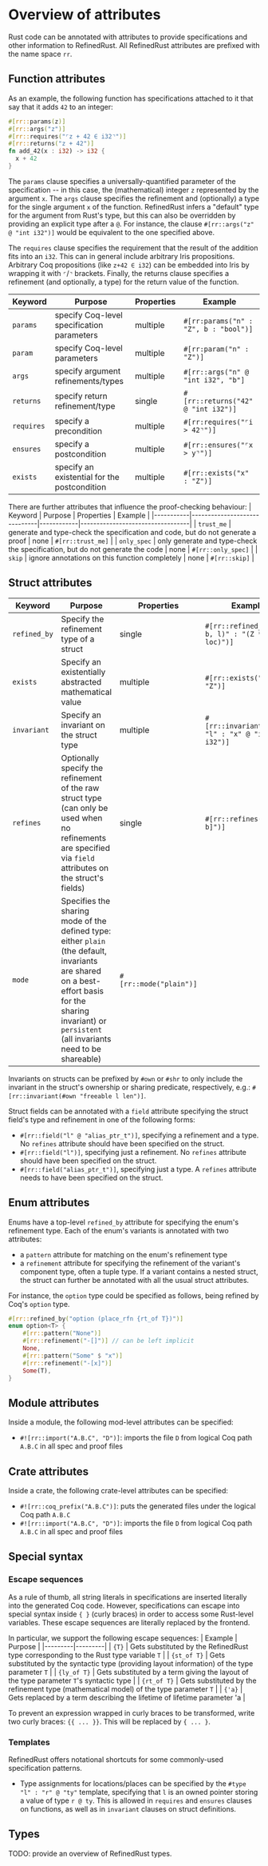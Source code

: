 # Overview of attributes

Rust code can be annotated with attributes to provide specifications and other information to RefinedRust.
All RefinedRust attributes are prefixed with the name space `rr`.

## Function attributes
As an example, the following function has specifications attached to it that say that it adds `42` to an integer:

```rust
#[rr::params(z)]
#[rr::args("z")]
#[rr::requires("⌜z + 42 ∈ i32⌝")]
#[rr::returns("z + 42")]
fn add_42(x : i32) -> i32 {
  x + 42
}
```
The `params` clause specifies a universally-quantified parameter of the specification -- in this case, the (mathematical) integer `z` represented by the argument `x`.
The `args` clause specifies the refinement and (optionally) a type for the single argument `x` of the function.
RefinedRust infers a "default" type for the argument from Rust's type, but this can also be overridden by providing an explicit type after a `@`.
For instance, the clause `#[rr::args("z" @ "int i32")]` would be equivalent to the one specified above.

The `requires` clause specifies the requirement that the result of the addition fits into an `i32`. This can in general include arbitrary Iris propositions.
Arbitrary Coq propositions (like `z+42 ∈ i32`) can be embedded into Iris by wrapping it with `⌜`/`⌝` brackets.
Finally, the returns clause specifies a refinement (and optionally, a type) for the return value of the function.


| Keyword   | Purpose                      | Properties | Example                          |
|-----------|------------------------------|------------|----------------------------------|
| `params`  | specify Coq-level specification parameters | multiple   | `#[rr:params("n" : "Z", b : "bool")]` |
| `param`  | specify Coq-level parameters | multiple   | `#[rr:param("n" : "Z")]` |
| `args`    | specify argument refinements/types | multiple | `#[rr::args("n" @ "int i32", "b"]` |
| `returns` | specify return refinement/type | single | `#[rr::returns("42" @ "int i32")]` |
| `requires` | specify a precondition | multiple | `#[rr:requires("⌜i > 42⌝")]` |
| `ensures` | specify a postcondition | multiple | `#[rr::ensures("⌜x > y⌝")]` |
| `exists`  | specify an existential for the postcondition | multiple | `#[rr::exists("x" : "Z")]` |

There are further attributes that influence the proof-checking behaviour:
| Keyword   | Purpose                      | Properties | Example                          |
|-----------|------------------------------|------------|----------------------------------|
| `trust_me`  | generate and type-check the specification and code, but do not generate a proof | none   | `#[rr::trust_me]` |
| `only_spec`  | only generate and type-check the specification, but do not generate the code | none   | `#[rr::only_spec]` |
| `skip`  | ignore annotations on this function completely | none   | `#[rr::skip]` |


## Struct attributes
| Keyword   | Purpose                      | Properties | Example                          |
|-----------|------------------------------|------------|----------------------------------|
| `refined_by` | Specify the refinement type of a struct | single | `#[rr::refined_by("(a, b, l)" : "(Z * Z * loc)")]` |
| `exists` | Specify an existentially abstracted mathematical value | multiple | `#[rr::exists("x" : "Z")]` |
| `invariant` | Specify an invariant on the struct type | multiple | `#[rr::invariant("#type "l" : "x" @ "int i32")]` |
| `refines` | Optionally specify the refinement of the raw struct type (can only be used when no refinements are specified via `field` attributes on the struct's fields) | single | `#[rr::refines("-[a; b]")]` |
| `mode`  | Specifies the sharing mode of the defined type: either `plain` (the default, invariants are shared on a best-effort basis for the sharing invariant) or `persistent` (all invariants need to be shareable) | `#[rr::mode("plain")]` |

Invariants on structs can be prefixed by `#own` or `#shr` to only include the invariant in the struct's ownership or sharing predicate, respectively, e.g.: `#[rr::invariant(#own "freeable l len")]`.

Struct fields can be annotated with a `field` attribute specifying the struct field's type and refinement in one of the following forms:
- `#[rr::field("l" @ "alias_ptr_t")]`, specifying a refinement and a type. No `refines` attribute should have been specified on the struct.
- `#[rr::field("l")]`, specifying just a refinement. No `refines` attribute should have been specified on the struct.
- `#[rr::field("alias_ptr_t")]`, specifying just a type. A `refines` attribute needs to have been specified on the struct.

## Enum attributes
Enums have a top-level `refined_by` attribute for specifying the enum's refinement type.
Each of the enum's variants is annotated with two attributes:
- a `pattern` attribute for matching on the enum's refinement type
- a `refinement` attribute for specifying the refinement of the variant's component type, often a tuple type.
  If a variant contains a nested struct, the struct can further be annotated with all the usual struct attributes.

For instance, the `option` type could be specified as follows, being refined by Coq's `option` type.
```rust
#[rr::refined_by("option (place_rfn {rt_of T})")]
enum option<T> {
    #[rr::pattern("None")]
    #[rr::refinement("-[]")] // can be left implicit
    None,
    #[rr::pattern("Some" $ "x")]
    #[rr::refinement("-[x]")]
    Some(T),
}
```

## Module attributes
Inside a module, the following mod-level attributes can be specified:
- `#![rr::import("A.B.C", "D")]`: imports the file `D` from logical Coq path `A.B.C` in all spec and proof files

## Crate attributes
Inside a crate, the following crate-level attributes can be specified:
- `#![rr::coq_prefix("A.B.C")]`: puts the generated files under the logical Coq path `A.B.C`
- `#![rr::import("A.B.C", "D")]`: imports the file `D` from logical Coq path `A.B.C` in all spec and proof files

## Special syntax
### Escape sequences
As a rule of thumb, all  string literals in specifications are inserted literally into the generated Coq code.
However, specifications can escape into special syntax inside `{ }` (curly braces) in order to access some Rust-level variables.
These escape sequences are literally replaced by the frontend.

In particular, we support the following escape sequences:
| Example | Purpose |
|---------|---------|
| `{T}`   | Gets substituted by the RefinedRust type corresponding to the Rust type variable `T` |
| `{st_of T}` | Gets substituted by the syntactic type (providing layout information) of the type parameter `T` |
| `{ly_of T}` | Gets substituted by a term giving the layout of the type parameter `T`'s syntactic type |
| `{rt_of T}` | Gets substituted by the refinement type (mathematical model) of the type parameter `T` |
| `{'a}` | Gets replaced by a term describing the lifetime of lifetime parameter 'a |

To prevent an expression wrapped in curly braces to be transformed, write two curly braces: `{{ ... }}`.
This will be replaced by `{ ... }`.

### Templates
RefinedRust offers notational shortcuts for some commonly-used specification patterns.

- Type assignments for locations/places can be specified by the `#type "l" : "r" @ "ty"` template, specifying that `l` is an owned pointer storing a value of type `r @ ty`.
  This is allowed in `requires` and `ensures` clauses on functions, as well as in `invariant` clauses on struct definitions.

## Types
TODO: provide an overview of RefinedRust types.
